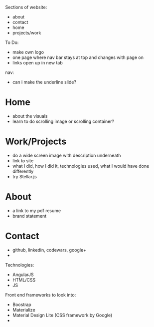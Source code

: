 Sections of website:
- about
- contact
- home
- projects/work

To Do:
- make own logo
- one page where nav bar stays at top and changes with page on
- links open up in new tab

nav:
- can i make the underline slide?


# Home
- about the visuals
- learn to do scrolling image or scrolling container?

# Work/Projects
- do a wide screen image with description underneath
- link to site
- what I did, how I did it, technologies used, what I would have done differently
- try Stellar.js

# About
- a link to my pdf resume
- brand statement

# Contact
- github, linkedin, codewars, google+
-

Technologies:
- AngularJS
- HTML/CSS
- JS

Front end frameworks to look into:
- Boostrap
- Materialize
- Material Design Lite (CSS framework by Google)
-
